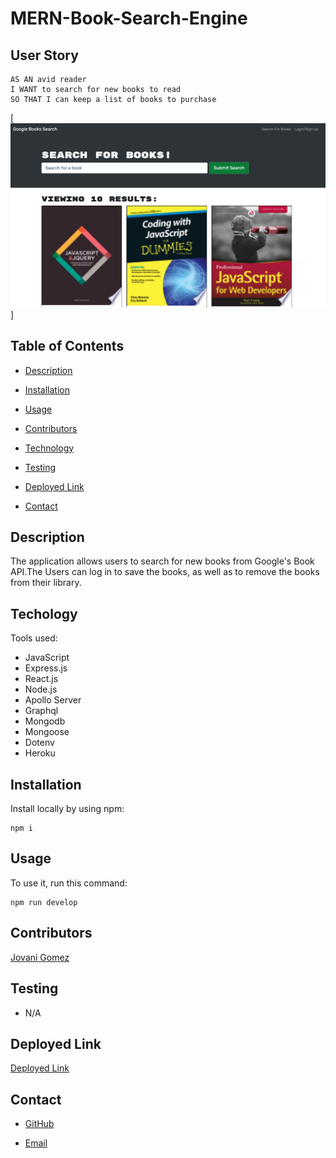 # MERN-Book-Search-Engine
## User Story
```
AS AN avid reader
I WANT to search for new books to read
SO THAT I can keep a list of books to purchase
```

[![Mern](image/mern.png)]

## Table of Contents 
- [Description](#description)

- [Installation](#installation)

- [Usage](#usage)

- [Contributors](#contributors)

- [Technology](#technology)

- [Testing](#testing)

- [Deployed Link](#deployed-link)

- [Contact](#contact)

## Description
The application allows users to search for new books from Google's Book API.The Users can log in to save the books, as well as to remove the books from their library.
## Techology
Tools used:
* JavaScript
* Express.js
* React.js
* Node.js
* Apollo Server
* Graphql
* Mongodb
* Mongoose
* Dotenv
* Heroku
## Installation 
Install locally by using npm:
```
npm i
```
## Usage
 To use it, run this command:
 ```
 npm run develop
 ```
## Contributors 
  [Jovani Gomez](https://github.com/jovanigomez?tab=repositories)

## Testing 
- N/A

## Deployed Link
 [Deployed Link](https://mern-book-search-engine2.herokuapp.com/)
## Contact
 * [GitHub](https://github.com/jovanigomez/MERN-Book-Search-Engine)

 * [Email](jovani.gomez@gmail.com)
